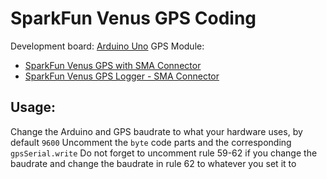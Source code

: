 # SparkFun Venus GPS Coding
Development board: [Arduino Uno](https://store.arduino.cc/arduino-uno-rev3)
GPS Module:
  - [SparkFun Venus GPS with SMA Connector](https://www.sparkfun.com/products/11058)
  - [SparkFun Venus GPS Logger - SMA Connector](https://www.sparkfun.com/products/10920)

## **Usage:**
Change the Arduino and GPS baudrate to what your hardware uses, by default `9600`
Uncomment the `byte` code parts and the corresponding `gpsSerial.write`
Do not forget to uncomment rule 59-62 if you change the baudrate and change the baudrate in rule 62 to whatever you set it to
